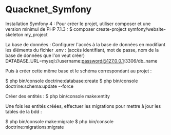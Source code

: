 # Quacknet_Symfony

Installation Symfony 4 :
Pour créer le projet, utiliser composer  et une version minimul de PHP 7.1.3 :
$ composer create-project symfony/website-skeleton my_project


La base de données :
Configurer l'accès à la base de données en modifiant les éléments du fichier .env : 
(accès identifiant, mot de passe, nom de la base de données que l'on veut créer)
DATABASE_URL=mysql://username:password@127.0.0.1:3306/db_name

Puis à créer cette même base et le schéma correspondant au projet :

$ php bin/console doctrine:database:create
$ php bin/console doctrine:schema:update --force

Créer des entités :
$ php bin/console make:entity

Une fois les entités créées, effectuer les migrations pour mettre à jour les tables de la bdd :

$ php bin/console make:migrate
$ php bin/console doctrine:migrations:migrate


